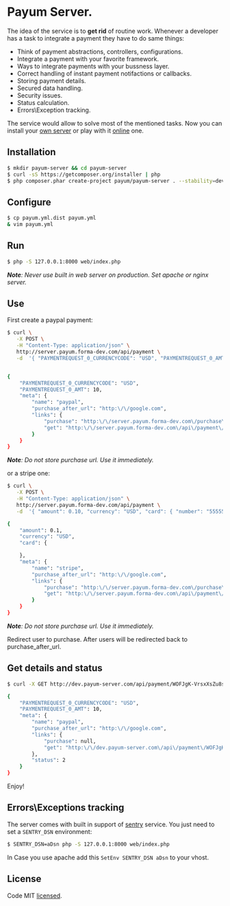 # Payum Server.

The idea of the service is to **get rid** of routine work. Whenever a developer has a task to integrate a payment they have to do same things:

* Think of payment abstractions, controllers, configurations.
* Integrate a payment with your favorite framework.
* Ways to integrate payments with your bussness layer.
* Correct handling of instant payment notifactions or callbacks.
* Storing payment details.
* Secured data handling.
* Security issues.
* Status calculation.
* Errors\Exception tracking.

The service would allow to solve most of the mentioned tasks. Now you can install your [own server](https://github.com/Payum/PayumServer) or play with it [online](http://server.payum.forma-dev.com) one.

## Installation

```bash
$ mkdir payum-server && cd payum-server
$ curl -sS https://getcomposer.org/installer | php
$ php composer.phar create-project payum/payum-server . --stability=dev
```

## Configure

```bash
$ cp payum.yml.dist payum.yml
& vim payum.yml
```

## Run

```bash
$ php -S 127.0.0.1:8000 web/index.php
```

_**Note**: Never use built in web server on production. Set apache or nginx server._

## Use

First create a paypal payment:

```bash
$ curl \
   -X POST \
   -H "Content-Type: application/json" \
   http://server.payum.forma-dev.com/api/payment \
   -d  '{ "PAYMENTREQUEST_0_CURRENCYCODE": "USD", "PAYMENTREQUEST_0_AMT": 10, "meta": { "name": "paypal", "purchase_after_url": "http://google.com" } }';


{
    "PAYMENTREQUEST_0_CURRENCYCODE": "USD",
    "PAYMENTREQUEST_0_AMT": 10,
    "meta": {
        "name": "paypal",
        "purchase_after_url": "http:\/\/google.com",
        "links": {
            "purchase": "http:\/\/server.payum.forma-dev.com\/purchase\/xTmxk99oBja6NYHpt4-pFsOjC9xo4nqmQILP9MJU8AQ?sensitive=W10%3D",
            "get": "http:\/\/server.payum.forma-dev.com\/api\/payment\/Z6vEaRNuNpPkpZFiNbQ-LyQyh24Bgp6pXqwvRg13vz0"
        }
    }
}
```

_**Note**: Do not store purchase url. Use it immediately._

or a stripe one:

```bash
$ curl \
   -X POST \
   -H "Content-Type: application/json" \
   http://server.payum.forma-dev.com/api/payment \
   -d  '{ "amount": 0.10, "currency": "USD", "card": { "number": "5555556778250000", "cvv": 123, "expiryMonth": 6, "expiryYear": 16, "firstName": "foo", "lastName": "bar" }, "meta": { "name": "stripe", "purchase_after_url": "http://google.com" } }'

{
    "amount": 0.1,
    "currency": "USD",
    "card": {

    },
    "meta": {
        "name": "stripe",
        "purchase_after_url": "http:\/\/google.com",
        "links": {
            "purchase": "http:\/\/server.payum.forma-dev.com\/purchase\/8Mny5xfWWJOUdS7XFgGX7xEFoVcTfDMlqm4Ud_5Jkzo?sensitive=eyJjYXJkIjp7Im51bWJlciI6IjU1NTU1NTY3NzgyNTAwMDAiLCJjdnYiOjEyMywiZXhwaXJ5TW9udGgiOjYsImV4cGlyeVllYXIiOjE2LCJmaXJzdE5hbWUiOiJmb28iLCJsYXN0TmFtZSI6ImJhciJ9fQ%3D%3D",
            "get": "http:\/\/server.payum.forma-dev.com\/api\/payment\/gntU9dFlz7oWj0hBdu6U_sAS9RJaI4a80-QA2Tp83OM"
        }
    }
}
```

_**Note**: Do not store purchase url. Use it immediately._

Redirect user to purchase. After users will be redirected back to purchase_after_url.

## Get details and status

```bash
$ curl -X GET http://dev.payum-server.com/api/payment/WOFJgK-VrsxXsZu8sMHP0NsSridaWz-aiLO99XJxVlk

{
    "PAYMENTREQUEST_0_CURRENCYCODE": "USD",
    "PAYMENTREQUEST_0_AMT": 10,
    "meta": {
        "name": "paypal",
        "purchase_after_url": "http:\/\/google.com",
        "links": {
            "purchase": null,
            "get": "http:\/\/dev.payum-server.com\/api\/payment\/WOFJgK-VrsxXsZu8sMHP0NsSridaWz-aiLO99XJxVlk"
        },
        "status": 2
    }
}
```

Enjoy!

## Errors\Exceptions tracking

The server comes with built in support of [sentry](https://getsentry.com/welcome/) service. You just need to set a `SENTRY_DSN` environment:

```bash
$ SENTRY_DSN=aDsn php -S 127.0.0.1:8000 web/index.php
```

In Case you use apache add this `SetEnv SENTRY_DSN aDsn` to your vhost.

## License

Code MIT [licensed](LICENSE.md).
